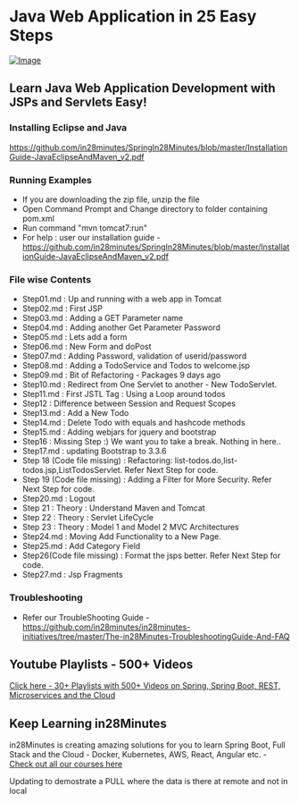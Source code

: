 # Java Web Application in 25 Easy Steps

[![Image](https://www.springboottutorial.com/images/Course-Java-Servlets-and-JSP-BuildJavaEEAppIn25Steps.png "Java Servlets and JSP - Build Java EE(JEE) app in 25 Steps")](https://www.udemy.com/course/learn-java-servlets-and-jsp-web-application-in-25-steps/)

## Learn Java Web Application Development with JSPs and Servlets Easy!

### Installing Eclipse and Java

https://github.com/in28minutes/SpringIn28Minutes/blob/master/InstallationGuide-JavaEclipseAndMaven_v2.pdf

### Running Examples
- If you are downloading the zip file, unzip the file
- Open Command Prompt and Change directory to folder containing pom.xml
- Run command "mvn tomcat7:run"
- For help : user our installation guide - https://github.com/in28minutes/SpringIn28Minutes/blob/master/InstallationGuide-JavaEclipseAndMaven_v2.pdf

### File wise Contents
- Step01.md :   Up and running with a web app in Tomcat
- Step02.md :	First JSP
- Step03.md :	Adding a GET Parameter name
- Step04.md :	Adding another Get Parameter Password
- Step05.md :   Lets add a form
- Step06.md :	New Form and doPost
- Step07.md :	Adding Password, validation of userid/password
- Step08.md :	Adding a TodoService and Todos to welcome.jsp
- Step09.md :	Bit of Refactoring - Packages	9 days ago
- Step10.md : Redirect from One Servlet to another - New TodoServlet.
- Step11.md	: First JSTL Tag : Using a Loop around todos	
- Step12    : Difference between Session and Request Scopes
- Step13.md	: Add a New Todo
- Step14.md	: Delete Todo with equals and hashcode methods
- Step15.md	: Adding webjars for jquery and bootstrap
- Step16    : Missing Step :) We want you to take a break. Nothing in here..
- Step17.md	: updating Bootstrap to 3.3.6
- Step 18 (Code file missing) : Refactoring: list-todos.do,list-todos.jsp,ListTodosServlet. Refer Next Step for code.
- Step 19 (Code file missing) : Adding a Filter for More Security. Refer Next Step for code.
- Step20.md	: Logout
- Step 21 : Theory : Understand Maven and Tomcat
- Step 22 : Theory : Servlet LifeCycle
- Step 23 : Theory : Model 1 and Model 2 MVC Architectures
- Step24.md   : Moving Add Functionality to a New Page.
- Step25.md   : Add Category Field
- Step26(Code file missing)    : Format the jsps better. Refer Next Step for code.
- Step27.md   : Jsp Fragments

### Troubleshooting
- Refer our TroubleShooting Guide - https://github.com/in28minutes/in28minutes-initiatives/tree/master/The-in28Minutes-TroubleshootingGuide-And-FAQ

## Youtube Playlists - 500+ Videos

[Click here - 30+ Playlists with 500+ Videos on Spring, Spring Boot, REST, Microservices and the Cloud](https://www.youtube.com/user/rithustutorials/playlists?view=1&sort=lad&flow=list)

## Keep Learning in28Minutes

in28Minutes is creating amazing solutions for you to learn Spring Boot, Full Stack and the Cloud - Docker, Kubernetes, AWS, React, Angular etc. - [Check out all our courses here](https://github.com/in28minutes/learn)

Updating to demostrate a PULL where the data is there at remote and not in local

